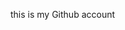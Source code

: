this is my Github account

<!---
Yasminehyn/Yasminehyn is a ✨ special ✨ repository because its `README.md` (this file) appears on your GitHub profile.
You can click the Preview link to take a look at your changes.
--->
